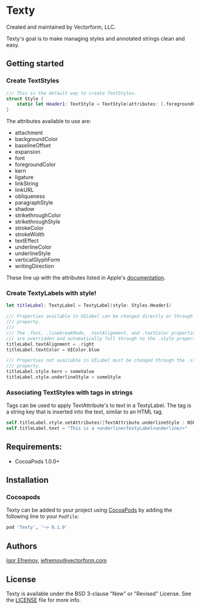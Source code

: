 # Texty
Created and maintained by Vectorform, LLC.

Texty's goal is to make managing styles and annotated strings clean and easy.


## Getting started
### Create TextStyles
```swift
/// This is the default way to create TextStyles.
struct Style {
    static let Header1: TextStyle = TextStyle(attributes: [.foregroundColor : UIColor.black, .font : UIFont.boldSystemFont(ofSize: 24.0)])
}
```

The attributes available to use are:
- attachment
- backgroundColor
- baselineOffset
- expansion
- font
- foregroundColor
- kern
- ligature
- linkString
- linkURL
- obliqueness
- paragraphStyle
- shadow
- strikethroughColor
- strikethroughStyle
- strokeColor
- strokeWidth
- textEffect
- underlineColor
- underlineStyle
- verticalGlyphForm
- writingDirection

These line up with the attributes listed in Apple's [documentation](https://developer.apple.com/reference/foundation/nsattributedstring/character_attributes).


### Create TextyLabels with style!
```swift
let titleLabel: TextyLabel = TextyLabel(style: Styles.Header1)

/// Properties available in UILabel can be changed directly or through the .style
/// property.
///
/// The .font, .linebreakMode, .textAlignment, and .textColor properties of UILabel
/// are overridden and automatically fall through to the .style property.
titleLabel.textAlignment = .right
titleLabel.textColor = UIColor.blue

/// Properties not available in UILabel must be changed through the .style
/// property.
titleLabel.style.kern = someValue
titleLabel.style.underlineStyle = someStyle
```


### Associating TextStyles with tags in strings
Tags can be used to apply TextAttribute's to text in a TextyLabel. The tag is a string key that is inserted into the text, similar to an HTML tag.

```swift
self.titleLabel.style.setAttributes([TextAttribute.underlineStyle : NSNumber(value: NSUnderlineStyle.styleSingle.rawValue)], forTag: "underline")
self.titleLabel.text = "This is a <underline>TextyLabel<underline/>"
```


## Requirements:
- CocoaPods 1.0.0+


## Installation
### Cocoapods
Texty can be added to your project using [CocoaPods](http://blog.cocoapods.org/Pod-Authors-Guide-to-CocoaPods-Frameworks/) by adding the following line to your `Podfile`:

```ruby
pod 'Texty', '~> 0.1.0'
```


## Authors
[Igor Efremov](https://github.com/igorefremov), [iefremov@vectorform.com](mailto:iefremov@vectorform.com)


## License
Texty is available under the BSD 3-clause "New" or "Revised" License. See the [LICENSE](LICENSE) file for more info.
